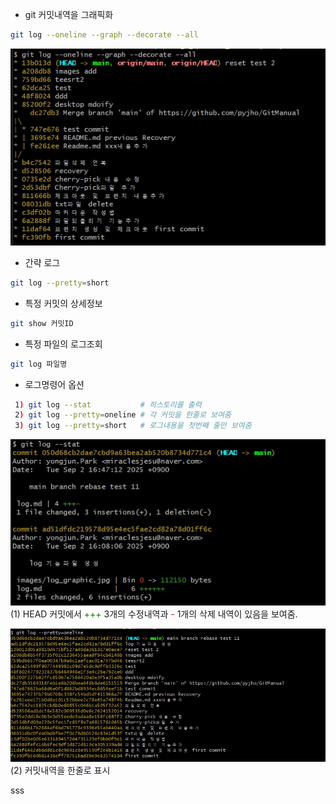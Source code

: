 - git 커밋내역을 그래픽화
```bash
git log --oneline --graph --decorate --all
```

![샘플 이미지](images/log_graphic.jpg) 

- 간략 로그
```bash
git log --pretty=short
```

- 특정 커밋의 상세정보
```bash
git show 커밋ID
```

- 특정 파일의 로그조회
```bash
git log 파일명
```

- 로그명령어 옵션
```bash
 1) git log --stat           # 히스토리를 출력
 2) git log --pretty=oneline # 각 커밋을 한줄로 보여줌
 3) git log --pretty=short   # 로그내용을 첫번째 줄만 보여줌
```

![샘플 이미지](images/log_stat.jpg) <br>
(1) HEAD 커밋에서 <font color=green>+++</font> 3개의 수정내역과 <font color=red>-</font> 1개의 삭제 내역이 있음을 보여줌.
 
![샘플 이미지](images/log_oneline.jpg) <br>
(2) 커밋내역을 한줄로 표시

sss

